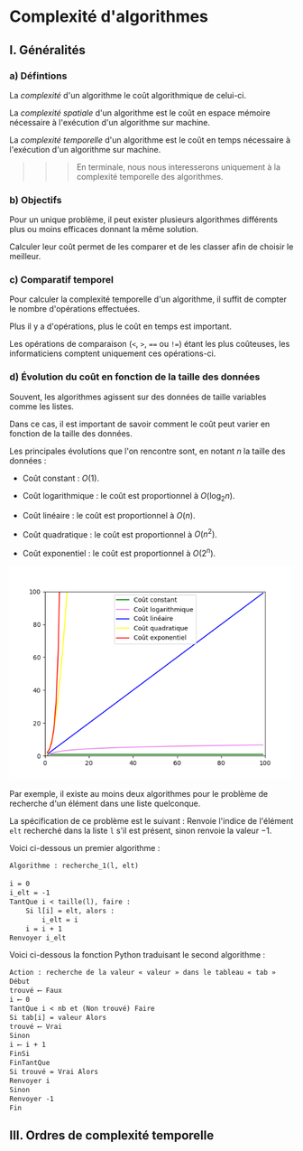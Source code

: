 # Complexité d'algorithmes

## I. Généralités

### a) Défintions

La *complexité* d'un algorithme le coût algorithmique de celui-ci.

La *complexité spatiale* d'un algorithme est le coût en espace mémoire nécessaire à l'exécution d'un algorithme sur machine.

La *complexité temporelle* d'un algorithme est le coût en temps nécessaire à l'exécution d'un algorithme sur machine.

>>> En terminale, nous nous interesserons uniquement à la complexité temporelle des algorithmes.

### b) Objectifs

Pour un unique problème, il peut exister plusieurs algorithmes différents plus ou moins efficaces donnant la même solution.

Calculer leur coût permet de les comparer et de les classer afin de choisir le meilleur.

### c) Comparatif temporel

Pour calculer la complexité temporelle d'un algorithme, il suffit de compter le nombre d'opérations effectuées.

Plus il y a d'opérations, plus le coût en temps est important.

Les opérations de comparaison (`<`, `>`, `==` ou `!=`) étant les plus coûteuses, les informaticiens comptent uniquement ces opérations-ci.

### d) Évolution du coût en fonction de la taille des données

Souvent, les algorithmes agissent sur des données de taille variables comme les listes.

Dans ce cas, il est important de savoir comment le coût peut varier en fonction de la taille des données.

Les principales évolutions que l'on rencontre sont, en notant $n$ la taille des données :

- Coût constant : $O(1)$.

- Coût logarithmique : le coût est proportionnel à $O(\log_2 n)$.

- Coût linéaire : le coût est proportionnel à $O(n)$.

- Coût quadratique : le coût est proportionnel à $O(n^2)$.

- Coût exponentiel : le coût est proportionnel à $O(2^n)$.

![image](./img/complexites.png)





Par exemple, il existe au moins deux algorithmes pour le problème de recherche d'un élément dans une liste quelconque.

La spécification de ce problème est le suivant : Renvoie l'indice de l'élément `elt` recherché dans la liste `l` s'il est présent, sinon renvoie la valeur $-1$.

Voici ci-dessous un premier algorithme :

```
Algorithme : recherche_1(l, elt)

i = 0
i_elt = -1
TantQue i < taille(l), faire :
    Si l[i] = elt, alors :
        i_elt = i
    i = i + 1
Renvoyer i_elt
```

Voici ci-dessous la fonction Python traduisant le second algorithme :

```
Action : recherche de la valeur « valeur » dans le tableau « tab »
Début
trouvé ⟵ Faux
i ⟵ 0
TantQue i < nb et (Non trouvé) Faire
Si tab[i] = valeur Alors
trouvé ⟵ Vrai
Sinon
i ⟵ i + 1
FinSi
FinTantQue
Si trouvé = Vrai Alors
Renvoyer i
Sinon
Renvoyer -1
Fin
```

## III. Ordres de complexité temporelle

